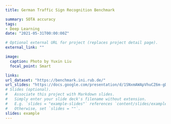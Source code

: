```yaml
---
title: German Traffic Sign Recognition Benchmark

summary: SOTA accuracy
tags:
- Deep Learning
date: "2021-05-31T00:00:00Z"

# Optional external URL for project (replaces project detail page).
external_link: ""

image:
  caption: Photo by Yuxin Liu
  focal_point: Smart

links:
url_dataset: "https://benchmark.ini.rub.de/"
url_slides: "https://docs.google.com/presentation/d/1SNxmAWApVhuCZ6m-gD76egY1hPTYAxYO/edit?usp=sharing&ouid=106892784082225173942&rtpof=true&sd=true"
# Slides (optional).
#   Associate this project with Markdown slides.
#   Simply enter your slide deck's filename without extension.
#   E.g. `slides = "example-slides"` references `content/slides/example-slides.md`.
#   Otherwise, set `slides = ""`.
slides: example
---
```

